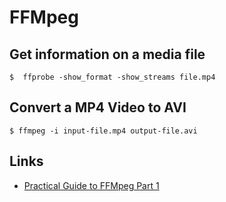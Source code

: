 # FFMpeg

## Get information on a media file

    $  ffprobe -show_format -show_streams file.mp4

## Convert a MP4 Video to AVI

    $ ffmpeg -i input-file.mp4 output-file.avi


## Links

- [Practical Guide to FFMpeg Part 1](http://www.unixmen.com/practical-guide-ffmpeg-part-1)
